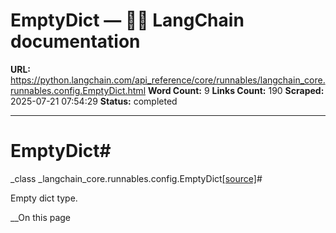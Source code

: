 # EmptyDict — 🦜🔗 LangChain  documentation

**URL:** https://python.langchain.com/api_reference/core/runnables/langchain_core.runnables.config.EmptyDict.html
**Word Count:** 9
**Links Count:** 190
**Scraped:** 2025-07-21 07:54:29
**Status:** completed

---

# EmptyDict\#

_class _langchain\_core.runnables.config.EmptyDict[\[source\]](https://python.langchain.com/api_reference/_modules/langchain_core/runnables/config.html#EmptyDict)\#     

Empty dict type.

__On this page